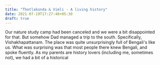 ```yaml
---
title: "Thotlakonda & Vimli - A living history"
date: 2021-07-19T17:27:48+05:30
draft: true
---
```

Our nature study camp had been canceled and we were a bit disappointed for that. But somehow Dad managed a trip to the south. Specifically, Vishakhapattanam. The place was quite unsurprisingly full of Bengali's like us. What was surprising was that most people there knew Bengali, and spoke fluently. As my parents are history lovers (including me, sometimes not), we had a bit of a historical  

